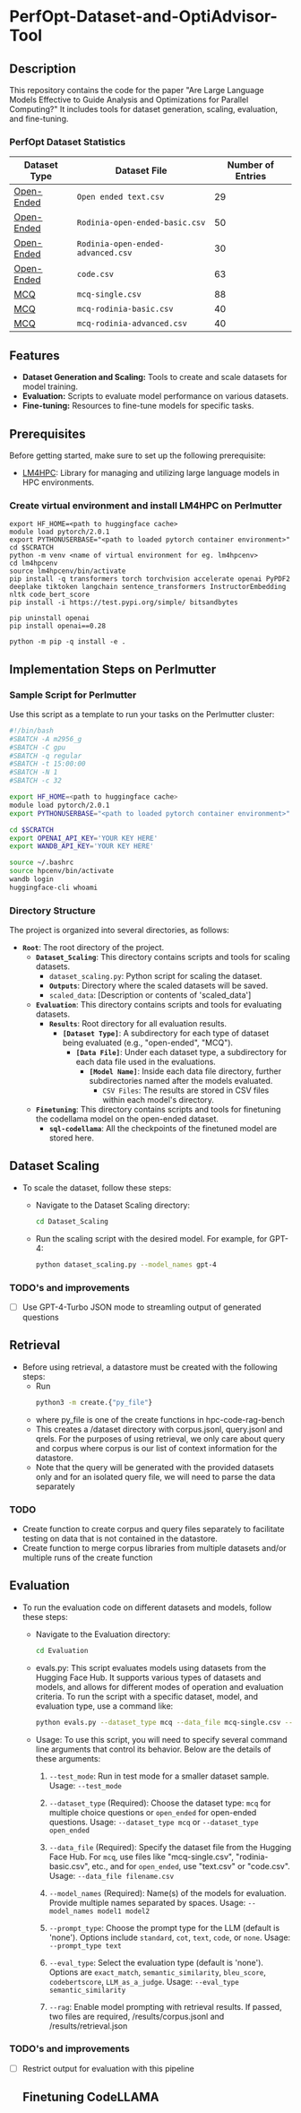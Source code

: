 # PerfOpt-Dataset-and-OptiAdvisor-Tool

## Description
This repository contains the code for the paper "Are Large Language Models Effective to Guide Analysis and Optimizations for Parallel Computing?" It includes tools for dataset generation, scaling, evaluation, and fine-tuning.

### PerfOpt Dataset Statistics

| Dataset Type | Dataset File | Number of Entries |
|--------------|--------------|-------------------|
| [Open-Ended](https://huggingface.co/datasets/sharmaarushi17/HPCPerfOpt-Open-ended/tree/main) | `Open ended text.csv` | 29 |
| [Open-Ended](https://huggingface.co/datasets/sharmaarushi17/HPCPerfOpt-Open-ended/tree/main) | `Rodinia-open-ended-basic.csv` | 50 |
| [Open-Ended](https://huggingface.co/datasets/sharmaarushi17/HPCPerfOpt-Open-ended/tree/main) | `Rodinia-open-ended-advanced.csv` | 30 |
| [Open-Ended](https://huggingface.co/datasets/sharmaarushi17/HPCPerfOpt-Open-ended/tree/main) | `code.csv` | 63 |
| [MCQ](https://huggingface.co/datasets/sharmaarushi17/HPCPerfOpt-MCQA/tree/main) | `mcq-single.csv` | 88 |
| [MCQ](https://huggingface.co/datasets/sharmaarushi17/HPCPerfOpt-MCQA/tree/main) | `mcq-rodinia-basic.csv` | 40 |
| [MCQ](https://huggingface.co/datasets/sharmaarushi17/HPCPerfOpt-MCQA/tree/main) | `mcq-rodinia-advanced.csv` | 40 |




## Features
- **Dataset Generation and Scaling:** Tools to create and scale datasets for model training.
- **Evaluation:** Scripts to evaluate model performance on various datasets.
- **Fine-tuning:** Resources to fine-tune models for specific tasks.

## Prerequisites
Before getting started, make sure to set up the following prerequisite:
- [LM4HPC](https://github.com/HPC-FAIR/LM4HPC/tree/codellama): Library for managing and utilizing large language models in HPC environments.

### Create virtual environment and install LM4HPC on Perlmutter

```
export HF_HOME=<path to huggingface cache>
module load pytorch/2.0.1 
export PYTHONUSERBASE="<path to loaded pytorch container environment>"
cd $SCRATCH
python -m venv <name of virtual environment for eg. lm4hpcenv>
cd lm4hpcenv
source lm4hpcenv/bin/activate
pip install -q transformers torch torchvision accelerate openai PyPDF2 deeplake tiktoken langchain sentence_transformers InstructorEmbedding nltk code_bert_score
pip install -i https://test.pypi.org/simple/ bitsandbytes

pip uninstall openai
pip install openai==0.28

python -m pip -q install -e .
```

## Implementation Steps on Perlmutter

### Sample Script for Perlmutter
Use this script as a template to run your tasks on the Perlmutter cluster:

```bash
#!/bin/bash
#SBATCH -A m2956_g
#SBATCH -C gpu
#SBATCH -q regular
#SBATCH -t 15:00:00
#SBATCH -N 1
#SBATCH -c 32

export HF_HOME=<path to huggingface cache>
module load pytorch/2.0.1 
export PYTHONUSERBASE="<path to loaded pytorch container environment>"

cd $SCRATCH
export OPENAI_API_KEY='YOUR KEY HERE'
export WANDB_API_KEY='YOUR KEY HERE'

source ~/.bashrc
source hpcenv/bin/activate
wandb login
huggingface-cli whoami
```

### Directory Structure

The project is organized into several directories, as follows:

- **`Root`**: The root directory of the project.
  - **`Dataset_Scaling`**: This directory contains scripts and tools for scaling datasets.
    - `dataset_scaling.py`: Python script for scaling the dataset.
    - **`Outputs`**: Directory where the scaled datasets will be saved.
    - `scaled_data`: [Description or contents of 'scaled_data']
  - **`Evaluation`**: This directory contains scripts and tools for evaluating datasets.
    - **`Results`**: Root directory for all evaluation results.
      - **`[Dataset Type]`**: A subdirectory for each type of dataset being evaluated (e.g., "open-ended", "MCQ").
        - **`[Data File]`**: Under each dataset type, a subdirectory for each data file used in the evaluations.
          - **`[Model Name]`**: Inside each data file directory, further subdirectories named after the models evaluated.
            - `CSV Files`: The results are stored in CSV files within each model's directory.
  - **`Finetuning`**: This directory contains scripts and tools for finetuning the codellama model on the open-ended dataset.
    - **`sql-codellama`**: All the checkpoints of the finetuned model are stored here.



## Dataset Scaling

- To scale the dataset, follow these steps:
  - Navigate to the Dataset Scaling directory:
    ```bash
    cd Dataset_Scaling
    ```
    
  - Run the scaling script with the desired model. For example, for GPT-4:
    ```bash
    python dataset_scaling.py --model_names gpt-4
    ```
### TODO's and improvements
- [ ] Use GPT-4-Turbo JSON mode to streamling output of generated questions


## Retrieval

- Before using retrieval, a datastore must be created with the following steps:
  - Run
    ```bash
    python3 -m create.{"py_file"}
    ```
  - where py_file is one of the create functions in hpc-code-rag-bench
  - This creates a /dataset directory with corpus.jsonl, query.jsonl and qrels. For the purposes of using retrieval, we only care about query and corpus where corpus is our list of context information for the datastore.
  - Note that the query will be generated with the provided datasets only and for an isolated query file, we will need to parse the data separately
### TODO
- Create function to create corpus and query files separately to facilitate testing on data that is not contained in the datastore.
- Create function to merge corpus libraries from multiple datasets and/or multiple runs of the create function

## Evaluation

- To run the evaluation code on different datasets and models, follow these steps:
  - Navigate to the Evaluation directory:
    ```bash
    cd Evaluation
    ```
  - evals.py: This script evaluates models using datasets from the Hugging Face Hub. It supports various types of datasets and models, and allows for different modes of operation and evaluation criteria. To run the script with a specific dataset, model, and evaluation type, use a command like:
    ```bash
    python evals.py --dataset_type mcq --data_file mcq-single.csv --model_names gpt-4 --test_mode --prompt_type standard --eval_type exact_match
    ```
  - Usage: To use this script, you will need to specify several command line arguments that control its behavior. Below are the details of these arguments:

    1. `--test_mode`: Run in test mode for a smaller dataset sample. Usage: `--test_mode`
    
    2. `--dataset_type` (Required): Choose the dataset type: `mcq` for multiple choice questions or `open_ended` for open-ended questions. Usage: `--dataset_type mcq` or `--dataset_type open_ended`
    
    3. `--data_file` (Required): Specify the dataset file from the Hugging Face Hub. For `mcq`, use files like "mcq-single.csv", "rodinia-basic.csv", etc., and for `open_ended`, use "text.csv" or "code.csv". Usage: `--data_file filename.csv`
    
    4. `--model_names` (Required): Name(s) of the models for evaluation. Provide multiple names separated by spaces. Usage: `--model_names model1 model2`
    
    5. `--prompt_type`: Choose the prompt type for the LLM (default is 'none'). Options include `standard`, `cot`, `text`, `code`, or `none`. Usage: `--prompt_type text`
    
    6. `--eval_type`: Select the evaluation type (default is 'none'). Options are `exact_match`, `semantic_similarity`, `bleu_score`, `codebertscore`, `LLM_as_a_judge`. Usage: `--eval_type semantic_similarity`
	
	7. `--rag`: Enable model prompting with retrieval results. If passed, two files are required, /results/corpus.jsonl and /results/retrieval.json


### TODO's and improvements

- [ ] Restrict output for evaluation with this pipeline 


  ## Finetuning CodeLLAMA

  
